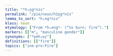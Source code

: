 ```yaml
---
title: "*h₁n̥gʷnís"
permalink: "/pie/noun/h1n̥gʷnís"
lemma_to_sort: "h₁ngʷnis"
klass: noun
etymology: ["From *h₁engʷ- (“to burn; fire”)."]
markers: [["m", "masculine gender"]]
synonyms: ["*péh₂wr̥"]
definitions: [["fire"]]
topics: ["ine-pro:Fire"]
---
```

